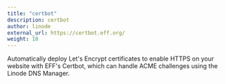 ```yaml
---
title: "certbot"
description: certbot
author: linode
external_url: https://certbot.eff.org/
weight: 10
---
```


Automatically deploy Let's Encrypt certificates to enable HTTPS on your website with EFF's Certbot, which can handle ACME challenges using the Linode DNS Manager.
